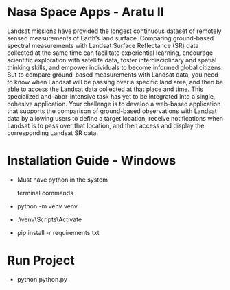 # Nasa Space Apps - Aratu II

Landsat missions have provided the longest continuous dataset of remotely sensed measurements of Earth’s land surface. Comparing ground-based spectral measurements with Landsat Surface Reflectance (SR) data collected at the same time can facilitate experiential learning, encourage scientific exploration with satellite data, foster interdisciplinary and spatial thinking skills, and empower individuals to become informed global citizens. But to compare ground-based measurements with Landsat data, you need to know when Landsat will be passing over a specific land area, and then be able to access the Landsat data collected at that place and time. This specialized and labor-intensive task has yet to be integrated into a single, cohesive application. Your challenge is to develop a web-based application that supports the comparison of ground-based observations with Landsat data by allowing users to define a target location, receive notifications when Landsat is to pass over that location, and then access and display the corresponding Landsat SR data.

# Installation Guide - Windows #
- Must have python in the system
  
  terminal commands
- python -m venv venv
- .\venv\Scripts\Activate
- pip install -r requirements.txt

# Run Project #
- python python.py
